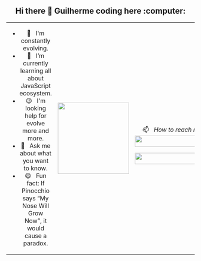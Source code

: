 <img src="">



<h2 style="text-align: center;"> Hi there 👋 Guilherme coding here :computer:</h2>

<table boder="0" style="border: 0">
<tr  style="text-align: center; border: 0">
<td  style="text-align: center; border: 0">

- 🚀  &nbsp; I'm constantly evolving.
- 🌱  &nbsp; I’m currently learning all about JavaScript ecosystem.
- :wink:  &nbsp; I'm looking help for evolve more and more.
- 💬  &nbsp; Ask me about what you want to know.
- 😄  &nbsp; Fun fact: If Pinocchio says “My Nose Will Grow Now”, it would cause a paradox.
      
</td  style="text-align: center; border: 0">
<td>

<img width="auto" height="190px" src="https://files.readme.io/8c11911-senior-front-end-developer-openings-1.gif">

</td>



<td width="230px" style="text-align: center;">
</br>

📫  &nbsp; *How to reach me*
</br>
<a href="https://www.linkedin.com/in/guilherme-nascimento-68409454/">
<img height="30" width="200" src="https://img.shields.io/badge/Guilherme%20Alves-Linkedin-blue">
</a>

<a href="mailto:gklealves@gmail.com">
<img height="30" width="200" src="https://img.shields.io/badge/Guilherme%20Alves-Gmail-red">
</a>

</td>

</tr>
</table>
